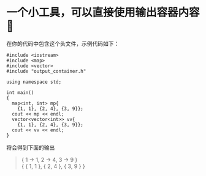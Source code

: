 # 一个小工具，可以直接使用输出容器内容:tada:

在你的代码中包含这个头文件，示例代码如下：
```
#include <iostream>
#include <map>
#include <vector>
#include "output_container.h"

using namespace std;

int main()
{
  map<int, int> mp{
    {1, 1}, {2, 4}, {3, 9}};
  cout << mp << endl;
  vector<vector<int>> vv{
    {1, 1}, {2, 4}, {3, 9}};
  cout << vv << endl;
}
```

将会得到下面的输出
> { 1 -> 1, 2 -> 4, 3 -> 9 }  
> { { 1, 1 }, { 2, 4 }, { 3, 9 } }



